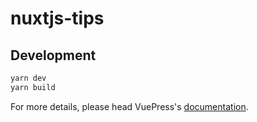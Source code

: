 # nuxtjs-tips

> 

## Development

```bash
yarn dev
yarn build
```

For more details, please head VuePress's [documentation](https://v1.vuepress.vuejs.org/).

